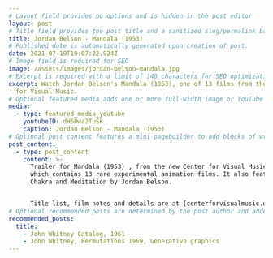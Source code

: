 ```yaml
---
# Layout field provides no options and is hidden in the post editor
layout: post
# Title field provides the post title and a sanitized slug/permalink based on the title content. !!! Use a descriptive title and then do not change it !!!
title: Jordan Belson - Mandala (1953)
# Published date is automatically generated upon creation of post.
date: 2021-07-19T19:07:22.924Z
# Image field is required for SEO
image: /assets/images/jordan-belson-mandala.jpg
# Excerpt is required with a limit of 140 characters for SEO optimization
excerpt: Watch Jordan Belson's Mandala (1953), one of 13 films from the Center
  for Visual Music.
# Optional featured media adds one or more full-width image or YouTube embeds to the top of the post.
media:
  - type: featured_media_youtube
    youtubeID: dH60wa2TuSk
    caption: Jordan Belson - Mandala (1953)
# Optional post content features a mini pagebuilder to add blocks of written content, images, and YouTube embeds to the post. Recommended at least one instance of WYSIWYG block.
post_content:
  - type: post_content
    content: >-
      Trailer for Mandala (1953) , from the new Center for Visual Music DVD,
      which contains 13 rare experimental animation films. It also features
      Chakra and Meditation by Jordan Belson.


      Title list, film notes and details are at [centerforvisualmusic.org/visualmusicdvd](centerforvisualmusic.org/visualmusicdvd)
# Optional recommended posts are determined by the post author and added here. This is good for SEO and internal linking.
recommended_posts:
  title:
    - John Whitney Catalog, 1961
    - John Whitney, Permutations 1969, Generative graphics
---
```

